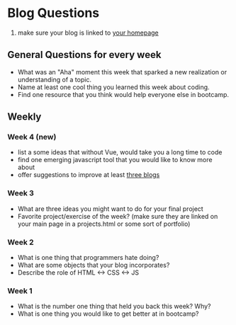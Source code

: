 # Blog Questions

1. make sure your blog is linked to [your homepage](https://github.com/bootcamp-s19/Resources/blob/master/everyones_blogs.md)

## General Questions for every week
* What was an "Aha" moment this week that sparked a new realization or understanding of a topic.
* Name at least one cool thing you learned this week about coding.
* Find one resource that you think would help everyone else in bootcamp.

## Weekly  

### Week 4 (new)
* list a some ideas that without Vue, would take you a long time to code
* find one emerging javascript tool that you would like to know more about
* offer suggestions to improve at least [three blogs](https://github.com/bootcamp-s19/Resources/blob/master/everyones_blogs.md)

### Week 3
* What are three ideas you might want to do for your final project
* Favorite project/exercise of the week? (make sure they are linked on your main page in a projects.html or some sort of portfolio)

### Week 2
* What is one thing that programmers hate doing?
* What are some objects that your blog incorporates?
* Describe the role of HTML <-> CSS <-> JS
  
### Week 1
* What is the number one thing that held you back this week? Why?
* What is one thing you would like to get better at in bootcamp?
